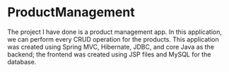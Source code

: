 # ProductManagement
The project I have done is a product management app. In this application, we can
perform every CRUD operation for the products. This application was created using Spring MVC, Hibernate,
JDBC, and core Java as the backend; the frontend was created using JSP files and MySQL for the database.
